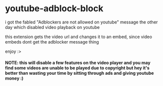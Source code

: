# youtube-adblock-block

i got the fabled "Adblockers are not allowed on youtube" message the other day which disabled video playback on youtube

this extension gets the video url and changes it to an embed, since video embeds dont get the adblocker message thing

enjoy :>

#### NOTE: this will disable a few features on the video player and you may find some videos are unable to be played due to copyright but hey it's better than wasting your time by sitting through ads and giving youtube money :)